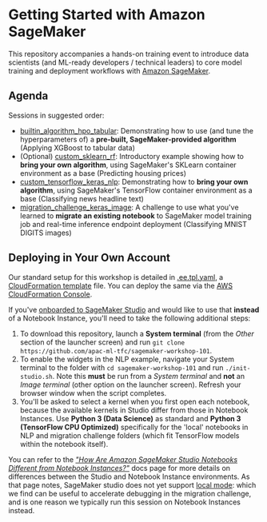 # Getting Started with Amazon SageMaker

This repository accompanies a hands-on training event to introduce data scientists (and ML-ready developers / technical leaders) to core model training and deployment workflows with [Amazon SageMaker](https://aws.amazon.com/sagemaker/).

## Agenda

Sessions in suggested order:

* [builtin_algorithm_hpo_tabular](builtin_algorithm_hpo_tabular): Demonstrating how to use (and tune the hyperparameters of) a **pre-built, SageMaker-provided algorithm** (Applying XGBoost to tabular data)
* (Optional) [custom_sklearn_rf](custom_sklearn_rf): Introductory example showing how to **bring your own algorithm**, using SageMaker's SKLearn container environment as a base (Predicting housing prices)
* [custom_tensorflow_keras_nlp](custom_tensorflow_keras_nlp): Demonstrating how to **bring your own algorithm**, using SageMaker's TensorFlow container environment as a base (Classifying news headline text)
* [migration_challenge_keras_image](migration_challenge_keras_image): A challenge to use what you've learned to **migrate an existing notebook** to SageMaker model training job and real-time inference endpoint deployment (Classifying MNIST DIGITS images)


## Deploying in Your Own Account

Our standard setup for this workshop is detailed in [.ee.tpl.yaml](.ee.tpl.yaml), a [CloudFormation template](https://aws.amazon.com/cloudformation/resources/templates/) file. You can deploy the same via the [AWS CloudFormation Console](https://console.aws.amazon.com/cloudformation/home).

If you've [onboarded to SageMaker Studio](https://docs.aws.amazon.com/sagemaker/latest/dg/gs-studio-onboard.html) and would like to use that **instead** of a Notebook Instance, you'll need to take the following additional steps:

1. To download this repository, launch a **System terminal** (from the *Other* section of the launcher screen) and run `git clone https://github.com/apac-ml-tfc/sagemaker-workshop-101`.
2. To enable the widgets in the NLP example, navigate your System terminal to the folder with `cd sagemaker-workshop-101` and run `./init-studio.sh`. Note this **must** be run from a *System terminal* and **not** an *Image terminal* (other option on the launcher screen). Refresh your browser window when the script completes.
3. You'll be asked to select a kernel when you first open each notebook, because the available kernels in Studio differ from those in Notebook Instances. Use **Python 3 (Data Science)** as standard and **Python 3 (TensorFlow CPU Optimized)** specifically for the 'local' notebooks in NLP and migration challenge folders (which fit TensorFlow models within the notebook itself).

You can refer to the [*"How Are Amazon SageMaker Studio Notebooks Different from Notebook Instances?"*](https://docs.aws.amazon.com/sagemaker/latest/dg/notebooks-comparison.html) docs page for more details on differences between the Studio and Notebook Instance environments. As that page notes, SageMaker studio does not yet support [local mode](https://aws.amazon.com/blogs/machine-learning/use-the-amazon-sagemaker-local-mode-to-train-on-your-notebook-instance/): which we find can be useful to accelerate debugging in the migration challenge, and is one reason we typically run this session on Notebook Instances instead.
